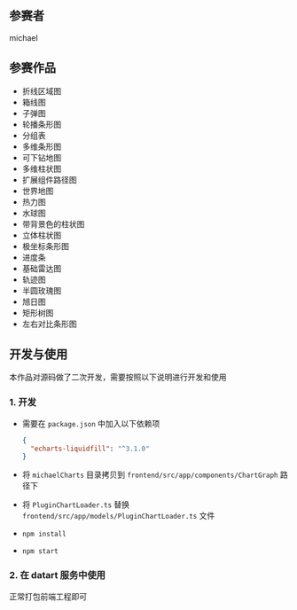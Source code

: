 ## 参赛者

michael

## 参赛作品

- 折线区域图
- 箱线图
- 子弹图
- 轮播条形图
- 分组表
- 多维条形图
- 可下钻地图
- 多维柱状图
- 扩展组件路径图
- 世界地图
- 热力图
- 水球图
- 带背景色的柱状图
- 立体柱状图
- 极坐标条形图
- 进度条
- 基础雷达图
- 轨迹图
- 半圆玫瑰图
- 旭日图
- 矩形树图
- 左右对比条形图

## 开发与使用

本作品对源码做了二次开发，需要按照以下说明进行开发和使用

### 1. 开发

- 需要在 `package.json` 中加入以下依赖项

  ```json
  {
    "echarts-liquidfill": "^3.1.0"
  }
  ```

- 将 `michaelCharts` 目录拷贝到 `frontend/src/app/components/ChartGraph` 路径下
- 将 `PluginChartLoader.ts` 替换 `frontend/src/app/models/PluginChartLoader.ts` 文件
- `npm install`
- `npm start`

### 2. 在 datart 服务中使用

正常打包前端工程即可

